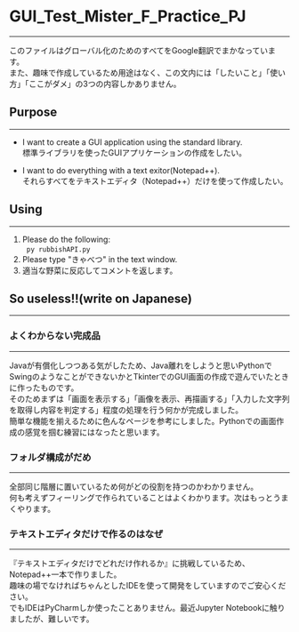 # GUI_Test_Mister_F_Practice_PJ
***
このファイルはグローバル化のためのすべてをGoogle翻訳でまかなっています。  
また、趣味で作成しているため用途はなく、この文内には「したいこと」「使い方」「ここがダメ」の3つの内容しかありません。  

## Purpose
***
- I want to create a GUI application using the standard library.  
標準ライブラリを使ったGUIアプリケーションの作成をしたい。
  
- I want to do everything with a text exitor(Notepad++).  
それらすべてをテキストエディタ（Notepad++）だけを使って作成したい。

## Using
***
1. Please do the following:  
``` py rubbishAPI.py```  
1. Please type "きゃべつ" in the text window.  
1. 適当な野菜に反応してコメントを返します。

## So useless!!(write on Japanese)
***
### よくわからない完成品
---
Javaが有償化しつつある気がしたため、Java離れをしようと思いPythonでSwingのようなことができないかとTkinterでのGUI画面の作成で遊んでいたときに作ったものです。  
そのためまずは「画面を表示する」「画像を表示、再描画する」「入力した文字列を取得し内容を判定する」程度の処理を行う何かが完成しました。  
簡単な機能を揃えるために色んなページを参考にしました。Pythonでの画面作成の感覚を掴む練習にはなったと思います。

### フォルダ構成がだめ
---
全部同じ階層に置いているため何がどの役割を持つのかわかりません。  
何も考えずフィーリングで作られていることはよくわかります。次はもっとうまくやります。  

### テキストエディタだけで作るのはなぜ
---
『テキストエディタだけでどれだけ作れるか』に挑戦しているため、Notepad++一本で作りました。  
趣味の場でなければちゃんとしたIDEを使って開発をしていますのでご安心ください。  
でもIDEはPyCharmしか使ったことありません。最近Jupyter Notebookに触りましたが、難しいです。
